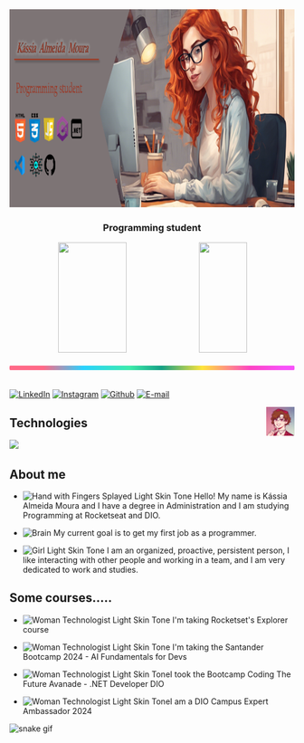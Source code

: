 <div align="center">

  <img height="350em" src="./images/CapaGithub.png"/>
</div>

<h3 align="center">
  Programming student
</h3>

<div align='center'>

<div align="center">  
  
  <img width="49%" height="195px" src="https://github-readme-stats.vercel.app/api?username=Kassia08&show_icons=true&count_private=true&title_color=80F7D4&icon_color=9d00ff&text_color=c9d1d9&bg_color=0d1117&border_color=fff0" /> <img width="41%" height="195px" src="https://github-readme-stats.vercel.app/api/top-langs/?username=Kassia08&layout=compact&title_color=80F7D4&text_color=fff&bg_color=0d1117&border_color=fff0" />
  
</div>

</div>

<img src="./images/lineBar.png" width="100%" height="8px"/>

<div><br />

<p><a href="https://www.linkedin.com/in/kassia-moura-10775aa8/"><img src="https://img.shields.io/badge/-LinkedIn-020114?style=for-the-badge&amp;logo=linkedin&amp;logoColor=e03694&amp;color:#E03694" alt="LinkedIn"></a>
    <a href="https://www.instagram.com/kassia.amour/"><img src="https://img.shields.io/badge/-Instagram-020114?style=for-the-badge&amp;logo=instagram&amp;logoColor=e03694&amp;color:#E03694" alt="Instagram"></a>
    <a href="https://github.com/Kassia08"><img src="https://img.shields.io/badge/-Github-020114?style=for-the-badge&amp;logo=github&amp;logoColor=e03694&amp;color:#E03694" alt="Github"></a>
    <a href="mailto:kassiadesigners@gmail.com"><img src="https://img.shields.io/badge/-email-020114?style=for-the-badge&amp;logo=microsoft-outlook&amp;logoColor=e03694&amp;color:#E03694" alt="E-mail"></a>
</p>


<img align="right" alt="gif" src="./images/download.gif" width="10%" />

## Technologies

<img src="https://skillicons.dev/icons?i=html,css,js,cs,vscode,dotnet,git,github&theme=dark" />

## About me

- <img src="https://raw.githubusercontent.com/Tarikul-Islam-Anik/Animated-Fluent-Emojis/master/Emojis/Hand%20gestures/Hand%20with%20Fingers%20Splayed%20Light%20Skin%20Tone.png" alt="Hand with Fingers Splayed Light Skin Tone" width="25" height="25" /> Hello! My name is Kássia Almeida Moura and I have a degree in Administration and I am studying Programming at Rocketseat and DIO.

- <img src="https://raw.githubusercontent.com/Tarikul-Islam-Anik/Animated-Fluent-Emojis/master/Emojis/Hand%20gestures/Brain.png" alt="Brain" width="25" height="25" /> My current goal is to get my first job as a programmer.<br />

- <img src="https://raw.githubusercontent.com/Tarikul-Islam-Anik/Animated-Fluent-Emojis/master/Emojis/People%20with%20professions/Girl%20Light%20Skin%20Tone.png" alt="Girl Light Skin Tone" width="25" height="25" /> I am an organized, proactive, persistent person, I like interacting with other people and working in a team, and I am very dedicated to work and studies.<br />


## Some courses.....
- <img src="https://raw.githubusercontent.com/Tarikul-Islam-Anik/Animated-Fluent-Emojis/master/Emojis/People%20with%20professions/Woman%20Technologist%20Light%20Skin%20Tone.png" alt="Woman Technologist Light Skin Tone" width="25" height="25" /> I'm taking Rocketset's Explorer course<br />

- <img src="https://raw.githubusercontent.com/Tarikul-Islam-Anik/Animated-Fluent-Emojis/master/Emojis/People%20with%20professions/Woman%20Technologist%20Light%20Skin%20Tone.png" alt="Woman Technologist Light Skin Tone" width="25" height="25" /> I'm taking the Santander Bootcamp 2024 - AI Fundamentals for Devs<br />

- <img src="https://raw.githubusercontent.com/Tarikul-Islam-Anik/Animated-Fluent-Emojis/master/Emojis/People%20with%20professions/Woman%20Technologist%20Light%20Skin%20Tone.png" alt="Woman Technologist Light Skin Tone" width="25" height="25" />I took the Bootcamp Coding The Future Avanade - .NET Developer DIO<br />

- <img src="https://raw.githubusercontent.com/Tarikul-Islam-Anik/Animated-Fluent-Emojis/master/Emojis/People%20with%20professions/Woman%20Technologist%20Light%20Skin%20Tone.png" alt="Woman Technologist Light Skin Tone" width="25" height="25" />I am a DIO Campus Expert Ambassador 2024<br />




![snake gif](https://github.com/Kassia08/blob/output/github-contribution-grid-snake.svg)
